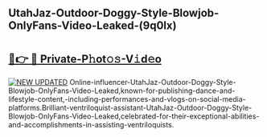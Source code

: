 ## UtahJaz-Outdoor-Doggy-Style-Blowjob-OnlyFans-Video-Leaked-(9q0lx)


# <h2><a href="https://mediaupload.pro?-19M">🔗👉 🔴 Private-P𝚑ot𝚘𝚜-V𝚒d𝚎o</a></h2>

[![NEW UPDATED](https://i.imgur.com/0qMVB7G.gif)](https://mediaupload.pro?-19M)
Online-influencer-UtahJaz-Outdoor-Doggy-Style-Blowjob-OnlyFans-Video-Leaked,known-for-publishing-dance-and-lifestyle-content,-including-performances-and-vlogs-on-social-media-platforms.Brilliant-ventriloquist-assistant-UtahJaz-Outdoor-Doggy-Style-Blowjob-OnlyFans-Video-Leaked,celebrated-for-their-exceptional-abilities-and-accomplishments-in-assisting-ventriloquists.  